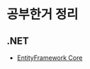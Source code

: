 <h1> 공부한거 정리 </h1>

<h2> .NET </h2>
<ul>
  <li><a href="/.NET/2020_07_08.md">EntityFramework Core</a></li>
</ul>
